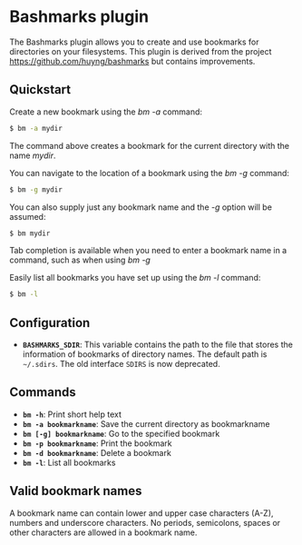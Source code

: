 # Bashmarks plugin

The Bashmarks plugin allows you to create and use bookmarks for directories on
your filesystems. This plugin is derived from the project
https://github.com/huyng/bashmarks but contains improvements.

## Quickstart

Create a new bookmark using the _bm -a_ command:

```bash
$ bm -a mydir
```

The command above creates a bookmark for the current directory with the name
_mydir_.

You can navigate to the location of a bookmark using the _bm -g_ command:

```bash
$ bm -g mydir
```

You can also supply just any bookmark name and the _-g_ option will be assumed:

```bash
$ bm mydir
```

Tab completion is available when you need to enter a bookmark name in a command,
such as when using _bm -g_

Easily list all bookmarks you have set up using the _bm -l_ command:

```bash
$ bm -l
```

## Configuration

-   **`BASHMARKS_SDIR`**: This variable contains the path to the file that
    stores the information of bookmarks of directory names. The default path is
    `~/.sdirs`. The old interface `SDIRS` is now deprecated.

## Commands

-   **`bm -h`**: Print short help text
-   **`bm -a bookmarkname`**: Save the current directory as bookmarkname
-   **`bm [-g] bookmarkname`**: Go to the specified bookmark
-   **`bm -p bookmarkname`**: Print the bookmark
-   **`bm -d bookmarkname`**: Delete a bookmark
-   **`bm -l`**: List all bookmarks

## Valid bookmark names

A bookmark name can contain lower and upper case characters (A-Z), numbers and
underscore characters. No periods, semicolons, spaces or other characters are
allowed in a bookmark name.
